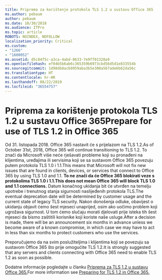 ```yaml
---
title: Priprema za korištenje protokola TLS 1.2 u sustavu Office 365
ms.author: pebaum
author: pebaum
ms.date: 10/30/2018
ms.audience: ITPro
ms.topic: article
ROBOTS: NOINDEX, NOFOLLOW
localization_priority: Critical
ms.custom:
- "1266"
- "1600052"
ms.assetid: d5c84f5c-a3ca-4abd-8633-7e9ff01328a9
ms.openlocfilehash: ef04b5b6ab6c365359b6973cbd56d5d1e833554b
ms.sourcegitcommit: 1d98db8acb9959aba3b5e308a567ade6b62da56c
ms.translationtype: HT
ms.contentlocale: hr-HR
ms.lasthandoff: 08/22/2019
ms.locfileid: "36554757"
---
```

# <a name="prepare-for-use-of-tls-12-in-office-365"></a><span data-ttu-id="dba77-102">Priprema za korištenje protokola TLS 1.2 u sustavu Office 365</span><span class="sxs-lookup"><span data-stu-id="dba77-102">Prepare for use of TLS 1.2 in Office 365</span></span>

<span data-ttu-id="dba77-103">Od 31. listopada 2018. Office 365 nastavit će s prijelazom na TLS 1.2.</span><span class="sxs-lookup"><span data-stu-id="dba77-103">As of October 31st, 2018, Office 365 will continue transitioning to TLS 1.2.</span></span> <span data-ttu-id="dba77-104">To znači da Microsoft više neće rješavati probleme koji su pronađeni na klijentima, uređajima ili servisima koji se sa sustavom Office 365 povezuju putem protokola TLS 1.0 i 1.1.</span><span class="sxs-lookup"><span data-stu-id="dba77-104">This means that Microsoft will not fix new issues that are found in clients, devices, or services that connect to Office 365 by using TLS 1.0 and 1.1.</span></span> <span data-ttu-id="dba77-105">**To ne znači da će Office 365 blokirati veze s protokolima TLS 1.0 i 1.1.**</span><span class="sxs-lookup"><span data-stu-id="dba77-105">**This does not mean Office 365 will block TLS 1.0 and 1.1 connections.**</span></span> <span data-ttu-id="dba77-106">Datum konačnog ukidanja bit će utvrđen na temelju upotrebe i trenutnog stanja sigurnosti naslijeđenih protokola TLS.</span><span class="sxs-lookup"><span data-stu-id="dba77-106">The eventual deprecation date will be determined by customer usage and the current state of legacy TLS security.</span></span> <span data-ttu-id="dba77-107">Nakon donošenja odluke, obavijest o ukidanju objavit ćemo šest mjeseci unaprijed, osim ako uočimo problem koji ugrožava sigurnost. U tom ćemo slučaju morati djelovati prije isteka tih šest mjeseci da bismo zaštitili korisnike koji koriste naše usluge.</span><span class="sxs-lookup"><span data-stu-id="dba77-107">After a decision is made, there will be an announcement six months in advance unless we become aware of a known compromise, in which case we may have to act in less than six months to protect customers who use the services.</span></span>
  
<span data-ttu-id="dba77-108">Preporučujemo da na svim poslužiteljima i klijentima koji se povezuju sa sustavom Office 365 što prije omogućite TLS 1.2.</span><span class="sxs-lookup"><span data-stu-id="dba77-108">It is strongly suggested that any servers and clients connecting with Office 365 need to enable TLS 1.2 as soon as possible.</span></span>
  
<span data-ttu-id="dba77-109">Dodatne informacije pogledajte u članku [Priprema za TLS 1.2 u sustavu Office 365.](https://support.microsoft.com/help/4057306/preparing-for-tls-1-2-in-office-365)</span><span class="sxs-lookup"><span data-stu-id="dba77-109">For more information see [Preparing for TLS 1.2 in Office 365.](https://support.microsoft.com/help/4057306/preparing-for-tls-1-2-in-office-365)</span></span>
  